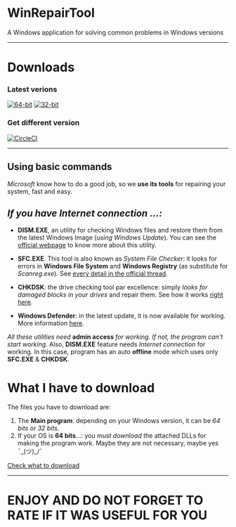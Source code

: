 # WinRepairTool
A Windows application for solving common problems in Windows versions

-------------
# Downloads

### Latest verions
[![64-bit](https://img.shields.io/badge/Download%20(x64)-latest-green.svg)](https://github.com/Javinator9889/WinRepairTool/raw/master/WinRepairTool%20(x64).exe)
[![32-bit](https://img.shields.io/badge/Download%20(x86)-latest-green.svg)](https://github.com/Javinator9889/WinRepairTool/raw/master/WinRepairTool%20(x32).exe)

### Get different version

[![CircleCI](https://img.shields.io/badge/Downloads-See%20releases-green.svg)](https://goo.gl/u75kUh)

------------

## Using basic commands
*Microsoft* know how to do a good job, so we **use its tools** for repairing your system, fast and easy.





## *If you have Internet connection ...:*

+ **DISM.EXE**, an utility for checking Windows files and restore them from the latest Windows Image (*using Windows Update*). You can see the [official webpage](https://msdn.microsoft.com/en-us/library/hh825236.aspx) to know more about this utility.

+ **SFC.EXE**. This tool is also known as *System File Checker*: it looks for errors in **Windows File System** and **Windows Registry** (as substitute for *Scanreg.exe*). See [every detail in the official thread](https://support.microsoft.com/en-us/help/929833/use-the-system-file-checker-tool-to-repair-missing-or-corrupted-system).

+ **CHKDSK**: the drive checking tool par excellence: simply *looks for damaged blocks in your drives* and repair them. See how it works [right here](https://technet.microsoft.com/en-us/library/cc730714(v=ws.10).aspx).

+ **Windows Defender**: in the latest update, it is now available for working. More information [here](https://technet.microsoft.com/en-us/library/gg131918.aspx).


*All these utilities need* **admin access** *for working. If not, the program can't start working*. Also, **DISM.EXE** feature needs *Internet connection* for working. In this case, program has an auto **offline** mode which uses only **SFC.EXE** & **CHKDSK**.



# What I have to download

The files you have to download are:

1. The **Main program**: depending on your Windows version, it can be *64 bits* or *32 bits*.
2. If your OS is **64 bits**...: you *must download* the attached DLLs for making the program work. Maybe they are not necessary, maybe yes ¯\_(ツ)_/¯

[Check what to download](https://github.com/Javinator9889/WinRepairTool#downloads)

----------

# ENJOY AND DO NOT FORGET TO RATE IF IT WAS USEFUL FOR YOU
